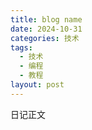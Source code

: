 ```yaml
---
title: blog name
date: 2024-10-31
categories: 技术
tags:
  - 技术
  - 编程
  - 教程
layout: post
---
```



日记正文